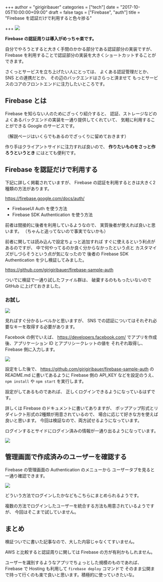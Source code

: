 +++
author = "girigiribauer"
categories = ["tech"]
date = "2017-10-05T10:00:00+09:00"
draft = false
tags = ["Firebase", "auth"]
title = "Firebase を認証だけで利用すると色々捗る"

+++
![][1]

**Firebase の認証周りは導入がめっちゃ楽です。**

自分でやろうとすると大きく手間のかかる部分である認証部分の実装ですが、
Firebase を利用することで認証部分の実装を大きくショートカットすることができます。

さくっとサービスを立ち上げたい人にとっては、
よくある認証管理だとか、SNS との連携だとか、
その辺のバックエンドはさらっと済ませて
もっとサービスのコアのフロントエンドに注力したいところです。



## Firebase とは

Firebase を知らない人のためにざっくり紹介すると、
認証、ストレージなどのよくあるバックエンドの実装を一通り提供してくれていて、
気軽に利用することができる Google のサービスです。

（解説ページはいくらでもあるのでざっくりに留めておきます）

作り手はクライアントサイドに注力すれば良いので、
**作りたいものをさっと作ろうというとき** にはとても便利です。



## Firebase を認証だけで利用する

下記に詳しく掲載されていますが、
Firebase の認証を利用するときは大きく2種類の方法があります。

<https://firebase.google.com/docs/auth/>

* FirebaseUI Auth を使う方法
* Firebase SDK Authentication を使う方法

前者は間接的に後者を利用しているようなので、
実質後者が使えれば良いと思います。
（ちゃんと追ってないので事実でないかも）

前者に関しては読み込んで設定ちょっと追加すれば
すぐに使えるという利点があるのですが、
中で何やってるのか良く分からなかったという点と
カスタマイズがしづらそうという点が気になったので
後者の Firebase SDK Authentication を少し検証してみました。

<https://github.com/girigiribauer/firebase-sample-auth>

ついでに検証で一通り試したファイル群は、
破棄するのももったいないので GitHub に上げておきました。

### お試し

![][2]

見ればすぐ分かるレベルかと思いますが、
SNS での認証についてはそれぞれ必要なキーを取得する必要があります。

Facebook の例でいえば、
<https://developers.facebook.com/>
でアプリを作成後、アプリケーション ID とアプリシークレットの値を
それぞれ取得し、Firebase 側に入力します。

![][3]

設定をした後で、
<https://github.com/girigiribauer/firebase-sample-auth>
の README.md に書いてあるように
Firebase 側の API_KEY などを設定のうえ、
`npm install` や `npm start` を実行します。

設定がしてあるものであれば、
正しくログインできるようになっているはずです。

詳しくは Firebase のドキュメントに書いてありますが、
ポップアップ形式とリダイレクト形式の2種類が用意されているので、
場合に応じて好きな方を使えば良いと思います。
今回は検証なので、両方試せるようになっています。

ログインするとサイドにログイン済みの情報が一通り出るようになっています。

![][4]



## 管理画面で作成済みのユーザーを確認する

Firebase の管理画面の Authentication のメニューから
ユーザータブを見ると一通り確認できます。

![][5]

どういう方法でログインしたかなどもこちらにまとめられるようです。

複数の方法でログインしたユーザーを統合する方法も用意されているようですが、
今回はそこまで試していません。



## まとめ

検証ついでに書いた記事なので、大した内容じゃなくてすいません。

AWS と比較すると認証周りに関しては Firebase の方が有利かもしれません。

ユーザーを識別するようなアプリでちょっとした規模のものであれば、
Firebase で Hosting も利用して `firebase deploy` コマンドで
そのまま公開まで持って行くのも楽で良いと思います。積極的に使っていきたいな。

 [1]: /img/2017/10/firebase-sample-auth01.png
 [2]: /img/2017/10/firebase-sample-auth02.png
 [3]: /img/2017/10/firebase-sample-auth03.png
 [4]: /img/2017/10/firebase-sample-auth04.png
 [5]: /img/2017/10/firebase-sample-auth05.png


